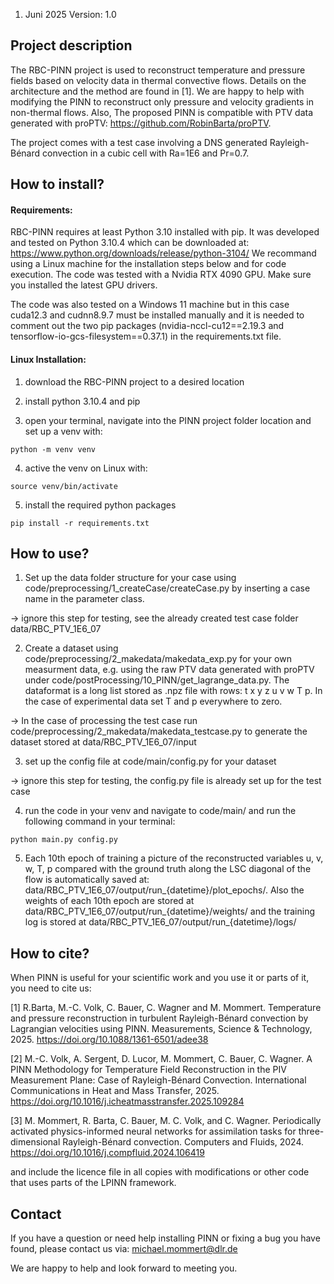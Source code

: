 1. Juni 2025
Version: 1.0

## Project description

The RBC-PINN project is used to reconstruct temperature and pressure fields based on velocity data in thermal convective flows. Details on the architecture and the method are found in [1]. We are happy to help with modifying the PINN to reconstruct only pressure and velocity gradients in non-thermal flows. Also, The proposed PINN is compatible with PTV data generated with proPTV: https://github.com/RobinBarta/proPTV.

The project comes with a test case involving a DNS generated Rayleigh-Bénard convection in a cubic cell with Ra=1E6 and Pr=0.7.

## How to install?

#### Requirements:

RBC-PINN requires at least Python 3.10 installed with pip. It was developed and tested on Python 3.10.4 which can be downloaded at: https://www.python.org/downloads/release/python-3104/
We recommand using a Linux machine for the installation steps below and for code execution.
The code was tested with a Nvidia RTX 4090 GPU.
Make sure you installed the latest GPU drivers.

The code was also tested on a Windows 11 machine but in this case cuda12.3 and cudnn8.9.7 must be installed manually and it is needed to comment out the two pip packages (nvidia-nccl-cu12==2.19.3 and tensorflow-io-gcs-filesystem==0.37.1) in the requirements.txt file.

#### Linux Installation:

1) download the RBC-PINN project to a desired location

2) install python 3.10.4 and pip

3) open your terminal, navigate into the PINN project folder location and set up a venv with:

  `python -m venv venv`

4) active the venv on Linux with:

  `source venv/bin/activate`

5) install the required python packages

  `pip install -r requirements.txt`
  
## How to use?

1) Set up the data folder structure for your case using code/preprocessing/1_createCase/createCase.py by inserting a case name in the parameter class. 

-> ignore this step for testing, see the already created test case folder data/RBC_PTV_1E6_07

2) Create a dataset using code/preprocessing/2_makedata/makedata_exp.py for your own measurment data, e.g. using the raw PTV data generated with proPTV under code/postProcessing/10_PINN/get_lagrange_data.py. The dataformat is a long list stored as .npz file with rows: t x y z u v w T p. In the case of experimental data set T and p everywhere to zero.

-> In the case of processing the test case run code/preprocessing/2_makedata/makedata_testcase.py to generate the dataset stored at data/RBC_PTV_1E6_07/input

3) set up the config file at code/main/config.py for your dataset

-> ignore this step for testing, the config.py file is already set up for the test case

4) run the code in your venv and navigate to code/main/ and run the following command in your terminal:
   
  `python main.py config.py`
  
5) Each 10th epoch of training a picture of the reconstructed variables u, v, w, T, p compared with the ground truth along the LSC diagonal of the flow is automatically saved at: data/RBC_PTV_1E6_07/output/run_{datetime}/plot_epochs/. Also the weights of each 10th epoch are stored at data/RBC_PTV_1E6_07/output/run_{datetime}/weights/ and the training log is stored at data/RBC_PTV_1E6_07/output/run_{datetime}/logs/

## How to cite?

When PINN is useful for your scientific work and you use it or parts of it, you need to cite us:

[1] R.Barta, M.-C. Volk, C. Bauer, C. Wagner and M. Mommert. Temperature and pressure reconstruction in turbulent Rayleigh-Bénard convection by Lagrangian velocities using PINN. Measurements, Science & Technology, 2025. https://doi.org/10.1088/1361-6501/adee38

[2] M.-C. Volk, A. Sergent, D. Lucor, M. Mommert, C. Bauer, C. Wagner. A PINN Methodology for Temperature Field Reconstruction in the PIV Measurement Plane: Case of Rayleigh-Bénard Convection. International Communications in Heat and Mass Transfer, 2025. https://doi.org/10.1016/j.icheatmasstransfer.2025.109284

[3] M. Mommert, R. Barta, C. Bauer, M. C. Volk, and C. Wagner. Periodically activated physics-informed neural networks for assimilation tasks for three-dimensional Rayleigh-Bénard convection. Computers and Fluids, 2024. https://doi.org/10.1016/j.compfluid.2024.106419


and include the licence file in all copies with modifications or other code that uses parts of the LPINN framework.

## Contact

If you have a question or need help installing PINN or fixing a bug you have found, please contact us via: michael.mommert@dlr.de

We are happy to help and look forward to meeting you.
